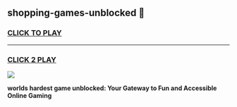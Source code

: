 
## shopping-games-unblocked 👋
<h3>
<a href="https://premium.freeplayer.one?title=shopping-games-unblocked&ref=14F">CLICK TO PLAY</a></h3>
<hr>

<h3>
<a href="https://premium.freeplayer.one?title=shopping-games-unblocked&ref=14F">CLICK 2 PLAY</a>
  
</h3>

<a href="https://premium.freeplayer.one?title=shopping-games-unblocked&ref=12F/"><img src="https://clearcache.store/games.png"></a>


**worlds hardest game unblocked: Your Gateway to Fun and Accessible Online Gaming**
